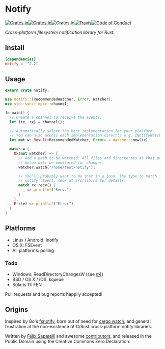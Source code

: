 # Notify

[![Crates.io](https://img.shields.io/crates/v/notify.svg?style=flat-square)](https://crates.io/crates/notify)[![Crates.io](https://img.shields.io/crates/l/notify.svg?style=flat-square)](https://creativecommons.org/publicdomain/zero/1.0/)![Crates.io](https://img.shields.io/crates/d/notify.svg?style=flat-square)[![Travis](https://img.shields.io/travis/passcod/rsnotify.svg?style=flat-square)](https://travis-ci.org/passcod/rsnotify)[![Code of Conduct](https://img.shields.io/badge/contributor-covenant-123456.svg?style=flat-square)](http://contributor-covenant.org/version/1/1/0/)

_Cross-platform filesystem notification library for Rust._

## Install

```toml
[dependencies]
notify = "^2.2"
```

## Usage

```rust
extern crate notify;

use notify::{RecommendedWatcher, Error, Watcher};
use std::sync::mpsc::channel;

fn main() {
  // Create a channel to receive the events.
  let (tx, rx) = channel();

  // Automatically select the best implementation for your platform.
  // You can also access each implementation directly e.g. INotifyWatcher.
  let mut w: Result<RecommendedWatcher, Error> = Watcher::new(tx);

  match w {
    Ok(mut watcher) => {
      // Add a path to be watched. All files and directories at that path and
      // below will be monitored for changes.
      watcher.watch("/home/test/notify");

      // You'll probably want to do that in a loop. The type to match for is
      // notify::Event, look at src/lib.rs for details.
      match rx.recv() {
        _ => println!("Recv.")
      }
    },
    Err(e) => println!("Error")
  }
}
```

## Platforms

- Linux / Android: inotify
- OS X: FSEvent
- All platforms: polling

### Todo

- Windows: ReadDirectoryChangesW (see [#4](https://github.com/passcod/rsnotify/issues/4))
- BSD / OS X / iOS: kqueue
- Solaris 11: FEN

Pull requests and bug reports happily accepted!

## Origins

Inspired by Go's [fsnotify](https://github.com/go-fsnotify/fsnotify), born out
of need for [cargo watch](https://github.com/passcod/cargo-watch), and general
frustration at the non-existence of C/Rust cross-platform notify libraries.

Written by [Félix Saparelli](https://passcod.name) and awesome
[contributors](https://github.com/passcod/rsnotify/graphs/contributors),
and released in the Public Domain using the Creative Commons Zero Declaration.
